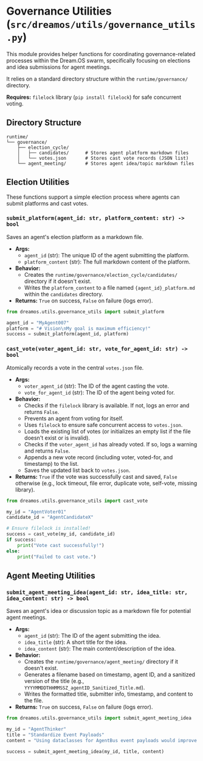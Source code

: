 # Governance Utilities (`src/dreamos/utils/governance_utils.py`)

This module provides helper functions for coordinating governance-related
processes within the Dream.OS swarm, specifically focusing on elections and idea
submissions for agent meetings.

It relies on a standard directory structure within the `runtime/governance/`
directory.

**Requires:** `filelock` library (`pip install filelock`) for safe concurrent
voting.

## Directory Structure

```
runtime/
└── governance/
    ├── election_cycle/
    │   ├── candidates/      # Stores agent platform markdown files
    │   └── votes.json       # Stores cast vote records (JSON list)
    └── agent_meeting/       # Stores agent idea/topic markdown files
```

## Election Utilities

These functions support a simple election process where agents can submit
platforms and cast votes.

### `submit_platform(agent_id: str, platform_content: str) -> bool`

Saves an agent's election platform as a markdown file.

- **Args:**
  - `agent_id` (str): The unique ID of the agent submitting the platform.
  - `platform_content` (str): The full markdown content of the platform.
- **Behavior:**
  - Creates the `runtime/governance/election_cycle/candidates/` directory if it
    doesn't exist.
  - Writes the `platform_content` to a file named `{agent_id}_platform.md`
    within the `candidates` directory.
- **Returns:** `True` on success, `False` on failure (logs error).

```python
from dreamos.utils.governance_utils import submit_platform

agent_id = "MyAgent007"
platform = "# Vision\nMy goal is maximum efficiency!"
success = submit_platform(agent_id, platform)
```

### `cast_vote(voter_agent_id: str, vote_for_agent_id: str) -> bool`

Atomically records a vote in the central `votes.json` file.

- **Args:**
  - `voter_agent_id` (str): The ID of the agent casting the vote.
  - `vote_for_agent_id` (str): The ID of the agent being voted for.
- **Behavior:**
  - Checks if the `filelock` library is available. If not, logs an error and
    returns `False`.
  - Prevents an agent from voting for itself.
  - Uses `filelock` to ensure safe concurrent access to `votes.json`.
  - Loads the existing list of votes (or initializes an empty list if the file
    doesn't exist or is invalid).
  - Checks if the `voter_agent_id` has already voted. If so, logs a warning and
    returns `False`.
  - Appends a new vote record (including voter, voted-for, and timestamp) to the
    list.
  - Saves the updated list back to `votes.json`.
- **Returns:** `True` if the vote was successfully cast and saved, `False`
  otherwise (e.g., lock timeout, file error, duplicate vote, self-vote, missing
  library).

```python
from dreamos.utils.governance_utils import cast_vote

my_id = "AgentVoter01"
candidate_id = "AgentCandidateX"

# Ensure filelock is installed!
success = cast_vote(my_id, candidate_id)
if success:
    print("Vote cast successfully!")
else:
    print("Failed to cast vote.")
```

## Agent Meeting Utilities

### `submit_agent_meeting_idea(agent_id: str, idea_title: str, idea_content: str) -> bool`

Saves an agent's idea or discussion topic as a markdown file for potential agent
meetings.

- **Args:**
  - `agent_id` (str): The ID of the agent submitting the idea.
  - `idea_title` (str): A short title for the idea.
  - `idea_content` (str): The main content/description of the idea.
- **Behavior:**
  - Creates the `runtime/governance/agent_meeting/` directory if it doesn't
    exist.
  - Generates a filename based on timestamp, agent ID, and a sanitized version
    of the title (e.g., `YYYYMMDDTHHMMSSZ_agentID_Sanitized_Title.md`).
  - Writes the formatted title, submitter info, timestamp, and content to the
    file.
- **Returns:** `True` on success, `False` on failure (logs error).

```python
from dreamos.utils.governance_utils import submit_agent_meeting_idea

my_id = "AgentThinker"
title = "Standardize Event Payloads"
content = "Using dataclasses for AgentBus event payloads would improve type safety."

success = submit_agent_meeting_idea(my_id, title, content)
```

